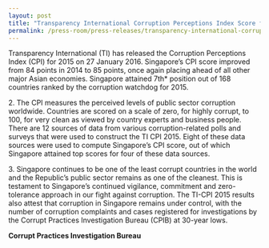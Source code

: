 ```yaml
---
layout: post
title: "Transparency International Corruption Perceptions Index Score for Singapore Improves"
permalink: /press-room/press-releases/transparency-international-corruption-perceptions-index-score-singapore/
---
```

Transparency International (TI) has released the Corruption Perceptions Index (CPI) for 2015 on 27 January 2016. Singapore’s CPI score improved from 84 points in 2014 to 85 points, once again placing ahead of all other major Asian economies. Singapore attained 7th* position out of 168 countries ranked by the corruption watchdog for 2015.

2\.          The CPI measures the perceived levels of public sector corruption worldwide. Countries are scored on a scale of zero, for highly corrupt, to 100, for very clean as viewed by country experts and business people. There are 12 sources of data from various corruption-related polls and surveys that were used to construct the TI CPI 2015. Eight of these data sources were used to compute Singapore’s CPI score, out of which Singapore attained top scores for four of these data sources.

3\.          Singapore continues to be one of the least corrupt countries in the world and the Republic’s public sector remains as one of the cleanest. This is testament to Singapore’s continued vigilance, commitment and zero-tolerance approach in our fight against corruption. The TI-CPI 2015 results also attest that corruption in Singapore remains under control, with the number of corruption complaints and cases registered for investigations by the Corrupt Practices Investigation Bureau (CPIB) at 30-year lows.

**Corrupt Practices Investigation Bureau**
